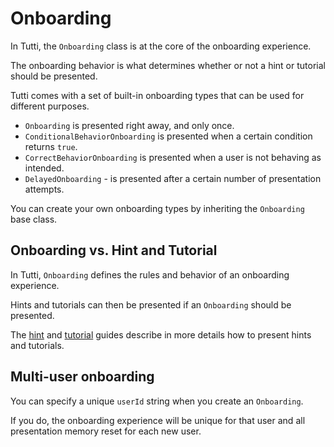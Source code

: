 # Onboarding

In Tutti, the `Onboarding` class is at the core of the onboarding experience. 

The onboarding behavior is what determines whether or not a hint or tutorial should be presented.

Tutti comes with a set of built-in onboarding types that can be used for different purposes. 

* `Onboarding` is presented right away, and only once.
* `ConditionalBehaviorOnboarding` is presented when a certain condition returns `true`.
* `CorrectBehaviorOnboarding` is presented when a user is not behaving as intended.
* `DelayedOnboarding` - is presented after a certain number of presentation attempts.

You can create your own onboarding types by inheriting the `Onboarding` base class.


## Onboarding vs. Hint and Tutorial

In Tutti, `Onboarding` defines the rules and behavior of an onboarding experience. 

Hints and tutorials can then be presented if an `Onboarding` should be presented.

The [hint][Hints] and [tutorial][Tutorials] guides describe in more details how to present hints and tutorials.


## Multi-user onboarding

You can specify a unique `userId` string when you create an `Onboarding`. 

If you do, the onboarding experience will be unique for that user and all presentation memory reset for each new user.


[Hints]: https://github.com/danielsaidi/Tutti/blob/master/Readmes/Hints.md
[Tutorials]: https://github.com/danielsaidi/Tutti/blob/master/Readmes/Tutorials.md
